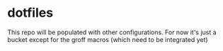 # dotfiles

This repo will be populated with other configurations. For now it's just a bucket except for the groff macros (which need to be integrated yet)
